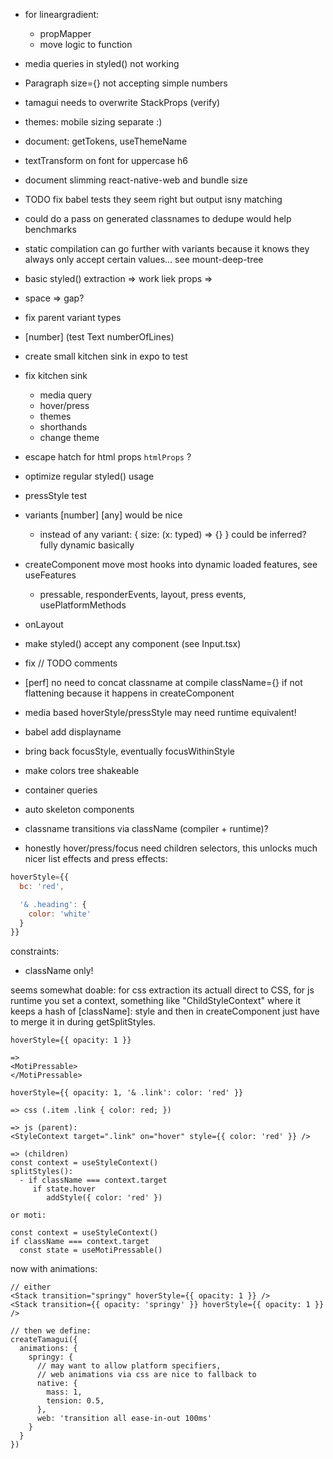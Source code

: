 - for lineargradient:
  - propMapper
  - move logic to function
- media queries in styled() not working
- Paragraph size={} not accepting simple numbers
- tamagui needs to overwrite StackProps (verify)
- themes: mobile sizing separate :)

- document: getTokens, useThemeName
- textTransform on font for uppercase h6
- document slimming react-native-web and bundle size
- TODO fix babel tests they seem right but output isny matching
- could do a pass on generated classnames to dedupe would help benchmarks
- static compilation can go further with variants because it knows they always only accept certain values... see mount-deep-tree
- basic styled() extraction => work liek props => <YStack />
- space => gap?
- fix parent variant types
- [number] (test Text numberOfLines)
- create small kitchen sink in expo to test
- fix kitchen sink
  - media query
  - hover/press
  - themes
  - shorthands
  - change theme

- escape hatch for html props `htmlProps` ?
- optimize regular styled() usage
- pressStyle test
- variants [number] [any] would be nice
  - instead of any variant: { size: (x: typed) => {} } could be inferred? fully dynamic basically
- createComponent move most hooks into dynamic loaded features, see useFeatures
  - pressable, responderEvents, layout, press events, usePlatformMethods
- onLayout
- make styled() accept any component (see Input.tsx)
- fix // TODO comments
- [perf] no need to concat classname at compile className={} if not flattening because it happens in createComponent
- media based hoverStyle/pressStyle may need runtime equivalent!
- babel add displayname
- bring back focusStyle, eventually focusWithinStyle
- make colors tree shakeable
- container queries
- auto skeleton components


- classname transitions via className (compiler + runtime)?
- honestly hover/press/focus need children selectors, this unlocks much nicer list effects and press effects:

```jsx
hoverStyle={{
  bc: 'red',

  '& .heading': {
    color: 'white'
  }
}}
```

constraints: 
  - className only!

seems somewhat doable: for css extraction its actuall direct to CSS, for js runtime you set a context, something like "ChildStyleContext" where it keeps a hash of [className]: style and then in createComponent just have to merge it in during getSplitStyles.

```tsx
hoverStyle={{ opacity: 1 }}

=> 
<MotiPressable>
</MotiPressable>

hoverStyle={{ opacity: 1, '& .link': color: 'red' }}

=> css (.item .link { color: red; })

=> js (parent):
<StyleContext target=".link" on="hover" style={{ color: 'red' }} />

=> (children)
const context = useStyleContext()
splitStyles():
  - if className === context.target
     if state.hover
        addStyle({ color: 'red' })

or moti:

const context = useStyleContext()
if className === context.target
  const state = useMotiPressable()

```


now with animations:


```tsx
// either
<Stack transition="springy" hoverStyle={{ opacity: 1 }} />
<Stack transition={{ opacity: 'springy' }} hoverStyle={{ opacity: 1 }} />

// then we define:
createTamagui({
  animations: {
    springy: {
      // may want to allow platform specifiers,
      // web animations via css are nice to fallback to
      native: {
        mass: 1,
        tension: 0.5,
      },
      web: 'transition all ease-in-out 100ms'
    }
  }
})
```
